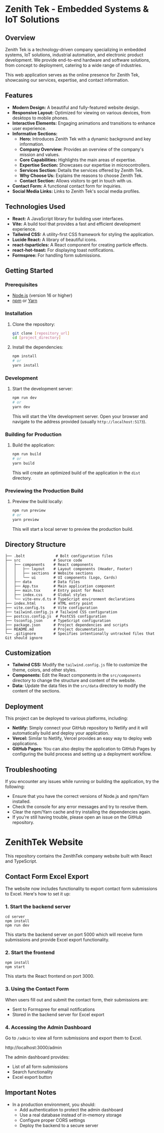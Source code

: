 # Zenith Tek - Embedded Systems & IoT Solutions

## Overview

Zenith Tek is a technology-driven company specializing in embedded systems, IoT solutions, industrial automation, and electronic product development. We provide end-to-end hardware and software solutions, from concept to deployment, catering to a wide range of industries.

This web application serves as the online presence for Zenith Tek, showcasing our services, expertise, and contact information.

## Features

- **Modern Design:** A beautiful and fully-featured website design.
- **Responsive Layout:** Optimized for viewing on various devices, from desktops to mobile phones.
- **Interactive Elements:** Engaging animations and transitions to enhance user experience.
- **Informative Sections:**
  - **Hero:** Introduces Zenith Tek with a dynamic background and key information.
  - **Company Overview:** Provides an overview of the company's mission and values.
  - **Core Capabilities:** Highlights the main areas of expertise.
  - **Expertise Section:** Showcases our expertise in microcontrollers.
  - **Services Section:** Details the services offered by Zenith Tek.
  - **Why Choose Us:** Explains the reasons to choose Zenith Tek.
  - **Contact Section:** Allows visitors to get in touch with us.
- **Contact Form:** A functional contact form for inquiries.
- **Social Media Links:** Links to Zenith Tek's social media profiles.

## Technologies Used

- **React:** A JavaScript library for building user interfaces.
- **Vite:** A build tool that provides a fast and efficient development experience.
- **Tailwind CSS:** A utility-first CSS framework for styling the application.
- **Lucide React:** A library of beautiful icons.
- **react-tsparticles:** A React component for creating particle effects.
- **react-hot-toast:** For displaying toast notifications.
- **Formspree:** For handling form submissions.

## Getting Started

### Prerequisites

- [Node.js](https://nodejs.org/) (version 16 or higher)
- [npm](https://www.npmjs.com/) or [Yarn](https://yarnpkg.com/)

### Installation

1.  Clone the repository:

    ```sh
    git clone [repository_url]
    cd [project_directory]
    ```

2.  Install the dependencies:

    ```sh
    npm install
    # or
    yarn install
    ```

### Development

1.  Start the development server:

    ```sh
    npm run dev
    # or
    yarn dev
    ```

    This will start the Vite development server. Open your browser and navigate to the address provided (usually `http://localhost:5173`).

### Building for Production

1.  Build the application:

    ```sh
    npm run build
    # or
    yarn build
    ```

    This will create an optimized build of the application in the `dist` directory.

### Previewing the Production Build

1.  Preview the build locally:

    ```sh
    npm run preview
    # or
    yarn preview
    ```

    This will start a local server to preview the production build.

## Directory Structure

    ├── .bolt              # Bolt configuration files
    ├── src               # Source code
    │   ├── components    # React components
    │   │   ├── layout    # Layout components (Header, Footer)
    │   │   ├── sections  # Website sections
    │   │   └── ui        # UI components (Logo, Cards)
    │   ├── data          # Data files
    │   ├── App.tsx       # Main application component
    │   ├── main.tsx      # Entry point for React
    │   ├── index.css     # Global styles
    │   └── vite-env.d.ts # TypeScript environment declarations
    ├── index.html        # HTML entry point
    ├── vite.config.ts    # Vite configuration
    ├── tailwind.config.js # Tailwind CSS configuration
    ├── postcss.config.js  # PostCSS configuration
    ├── tsconfig.json     # TypeScript configuration
    ├── package.json      # Project dependencies and scripts
    ├── README.md         # Project documentation
    └── .gitignore        # Specifies intentionally untracked files that Git should ignore

## Customization

- **Tailwind CSS:** Modify the `tailwind.config.js` file to customize the theme, colors, and other styles.
- **Components:** Edit the React components in the `src/components` directory to change the structure and content of the website.
- **Data:** Update the data files in the `src/data` directory to modify the content of the sections.

## Deployment

This project can be deployed to various platforms, including:

- **Netlify:** Simply connect your GitHub repository to Netlify and it will automatically build and deploy your application.
- **Vercel:** Similar to Netlify, Vercel provides an easy way to deploy web applications.
- **GitHub Pages:** You can also deploy the application to GitHub Pages by configuring the build process and setting up a deployment workflow.

## Troubleshooting

If you encounter any issues while running or building the application, try the following:

- Ensure that you have the correct versions of Node.js and npm/Yarn installed.
- Check the console for any error messages and try to resolve them.
- Clear the npm/Yarn cache and try installing the dependencies again.
- If you're still having trouble, please open an issue on the GitHub repository.

# ZenithTek Website

This repository contains the ZenithTek company website built with React and TypeScript.

## Contact Form Excel Export

The website now includes functionality to export contact form submissions to Excel. Here's how to set it up:

### 1. Start the backend server

```
cd server
npm install
npm run dev
```

This starts the backend server on port 5000 which will receive form submissions and provide Excel export functionality.

### 2. Start the frontend

```
npm install
npm start
```

This starts the React frontend on port 3000.

### 3. Using the Contact Form

When users fill out and submit the contact form, their submissions are:

- Sent to Formspree for email notifications
- Stored in the backend server for Excel export

### 4. Accessing the Admin Dashboard

Go to `/admin` to view all form submissions and export them to Excel.

http://localhost:3000/admin

The admin dashboard provides:

- List of all form submissions
- Search functionality
- Excel export button

## Important Notes

- In a production environment, you should:
  - Add authentication to protect the admin dashboard
  - Use a real database instead of in-memory storage
  - Configure proper CORS settings
  - Deploy the backend to a secure server
